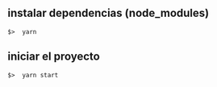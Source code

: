 ## instalar dependencias (node_modules)

```
$>  yarn
```

## iniciar el proyecto
```
$>  yarn start
```
